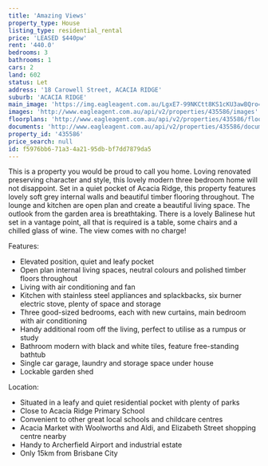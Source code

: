 ```yaml
---
title: 'Amazing Views'
property_type: House
listing_type: residential_rental
price: 'LEASED $440pw'
rent: '440.0'
bedrooms: 3
bathrooms: 1
cars: 2
land: 602
status: Let
address: '18 Carowell Street, ACACIA RIDGE'
suburb: 'ACACIA RIDGE'
main_image: 'https://img.eagleagent.com.au/LgxE7-99NKCtt8KS1cKU3awBQro=/1280x854/smart/https://s3-us-west-2.amazonaws.com/eagleagent-orig/images/6825879/426654818-image-M.jpg'
images: 'http://www.eagleagent.com.au/api/v2/properties/435586/images'
floorplans: 'http://www.eagleagent.com.au/api/v2/properties/435586/floorplans'
documents: 'http://www.eagleagent.com.au/api/v2/properties/435586/documents'
property_id: '435586'
price_search: null
id: f5976bb6-71a3-4a21-95db-bf7dd7879da5
---
```

This is a property you would be proud to call you home. Loving renovated preserving character and style, this lovely modern three bedroom home will not disappoint. Set in a quiet pocket of Acacia Ridge, this property features lovely soft grey internal walls and beautiful timber flooring throughout. The lounge and kitchen are open plan and create a beautiful living space. The outlook from the garden area is breathtaking. There is a lovely Balinese hut set in a vantage point, all that is required is a table, some chairs and a chilled glass of wine. The view comes with no charge!

Features:

*  Elevated position, quiet and leafy pocket
*  Open plan internal living spaces, neutral colours and polished timber floors throughout
*  Living with air conditioning and fan
*  Kitchen with stainless steel appliances and splackbacks, six burner electric stove, plenty of space and storage
*  Three good-sized bedrooms, each with new curtains, main bedroom with air conditioning
*  Handy additional room off the living, perfect to utilise as a rumpus or study
*  Bathroom modern with black and white tiles, feature free-standing bathtub
*  Single car garage, laundry and storage space under house
*  Lockable garden shed

Location:
*  Situated in a leafy and quiet residential pocket with plenty of parks
*  Close to Acacia Ridge Primary School
*  Convenient to other great local schools and childcare centres
*  Acacia Market with Woolworths and Aldi, and Elizabeth Street shopping centre nearby
*  Handy to Archerfield Airport and industrial estate
*  Only 15km from Brisbane City